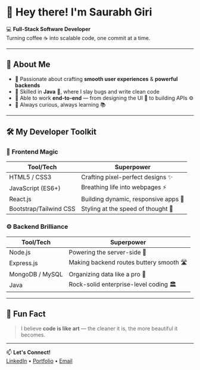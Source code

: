 # 👋 Hey there! I'm **Saurabh Giri**  

💻 **Full-Stack Software Developer**  
Turning coffee ☕ into scalable code, one commit at a time.  

---

## 🚀 About Me
- 🔹 Passionate about crafting **smooth user experiences** & **powerful backends**  
- 🔹 Skilled in **Java** 🐉, where I slay bugs and write clean code  
- 🔹 Able to work **end-to-end** — from designing the UI 🎨 to building APIs ⚙️  
- 🔹 Always curious, always learning 📚  

---

## 🛠️ My Developer Toolkit

### 🎨 **Frontend Magic**
| Tool/Tech        | Superpower |
|------------------|------------|
| HTML5 / CSS3     | Crafting pixel-perfect designs ✨ |
| JavaScript (ES6+) | Breathing life into webpages ⚡ |
| React.js         | Building dynamic, responsive apps 📱 |
| Bootstrap/Tailwind CSS | Styling at the speed of thought 🎯 |

### ⚙️ **Backend Brilliance**
| Tool/Tech        | Superpower |
|------------------|------------|
| Node.js          | Powering the server-side 🚀 |
| Express.js       | Making backend routes buttery smooth 🛣️ |
| MongoDB / MySQL  | Organizing data like a pro 📂 |
| Java             | Rock-solid enterprise-level coding 🏛️ |

---

## 🌟 Fun Fact
> I believe **code is like art** — the cleaner it is, the more beautiful it becomes.  

---

📫 **Let's Connect!**  
[LinkedIn](https://www.linkedin.com/in/your-linkedin) • [Portfolio](https://your-portfolio-link.com) • [Email](mailto:saurabh9903giri@gmail.com)
